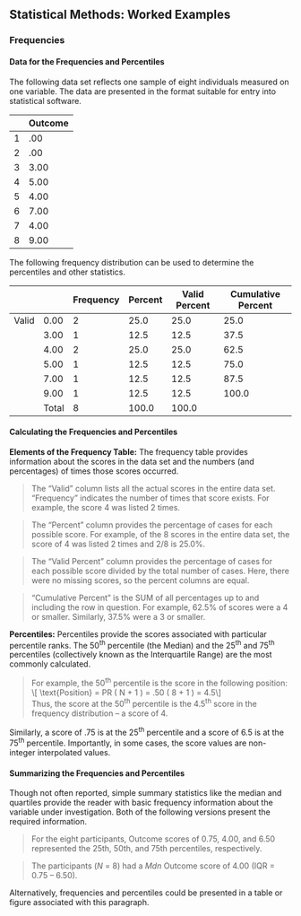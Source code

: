 ## Statistical Methods: Worked Examples

### Frequencies

#### Data for the Frequencies and Percentiles

The following data set reflects one sample of eight individuals measured on one variable. The data are presented in the format suitable for entry into statistical software.

|     | Outcome |
|-----|---------|
| 1   | .00     |
| 2   | .00     |
| 3   | 3.00    |
| 4   | 5.00    |
| 5   | 4.00    |
| 6   | 7.00    |
| 7   | 4.00    |
| 8   | 9.00    |

The following frequency distribution can be used to determine the percentiles and other statistics.

|    |   | Frequency | Percent | Valid Percent | Cumulative Percent | 
|-------|-----------|---------|---------------|--------------------|-------|
| Valid | 0.00      | 2       | 25.0          | 25.0               | 25.0  |
|       | 3.00      | 1       | 12.5          | 12.5               | 37.5  |
|       | 4.00      | 2       | 25.0          | 25.0               | 62.5  |
|       | 5.00      | 1       | 12.5          | 12.5               | 75.0  |
|       | 7.00      | 1       | 12.5          | 12.5               | 87.5  |
|       | 9.00      | 1       | 12.5          | 12.5               | 100.0 |
|       | Total     | 8       | 100.0         | 100.0              |       |

#### Calculating the Frequencies and Percentiles

**Elements of the Frequency Table:** The frequency table provides information about the scores in the data set and the numbers (and percentages) of times those scores occurred.

> The “Valid” column lists all the actual scores in the entire data set. “Frequency” indicates the number of times that score exists. For example, the score 4 was listed 2 times.

> The “Percent” column provides the percentage of cases for each possible score. For example, of the 8 scores in the entire data set, the score of 4 was listed 2 times and 2/8 is 25.0%.

> The “Valid Percent” column provides the percentage of cases for each possible score divided by the total number of cases. Here, there were no missing scores, so the percent columns are equal.

> “Cumulative Percent” is the SUM of all percentages up to and including the row in question. For example, 62.5% of scores were a 4 or smaller. Similarly, 37.5% were a 3 or smaller.

**Percentiles:** Percentiles provide the scores associated with particular percentile ranks. The 50<sup>th</sup> percentile (the Median) and the 25<sup>th</sup> and 75<sup>th</sup> percentiles (collectively known as the Interquartile Range) are the most commonly calculated.

> For example, the 50<sup>th</sup> percentile is the score in the following position:  
\\[ \text{Position} = PR ( N + 1 ) = .50 ( 8 + 1 ) = 4.5\\]  
Thus, the score at the 50<sup>th</sup> percentile is the 4.5<sup>th</sup> score in the frequency distribution – a score of 4.

Similarly, a score of .75 is at the 25<sup>th</sup> percentile and a score of 6.5 is at the 75<sup>th</sup> percentile. Importantly, in some cases, the score values are non-integer interpolated values.

#### Summarizing the Frequencies and Percentiles

Though not often reported, simple summary statistics like the median and quartiles provide the reader with basic frequency information about the variable under investigation. Both of the following versions present the required information.

> For the eight participants, Outcome scores of 0.75, 4.00, and 6.50 represented the 25th, 50th, and 75th percentiles, respectively.

> The participants (*N* = 8) had a *Mdn* Outcome score of 4.00 (IQR = 0.75 – 6.50).

Alternatively, frequencies and percentiles could be presented in a table or figure associated with this paragraph.
